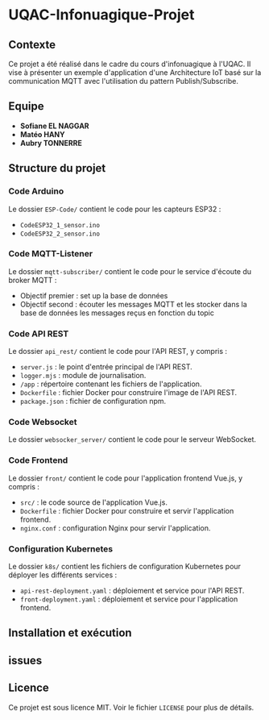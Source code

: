 # UQAC-Infonuagique-Projet

## Contexte
Ce projet a été réalisé dans le cadre du cours d'infonuagique à l'UQAC. Il vise à présenter un exemple d'application d'une Architecture IoT basé sur la communication MQTT avec l'utilisation du pattern Publish/Subscribe.

## Equipe
- **Sofiane EL NAGGAR**
- **Matéo HANY** 
- **Aubry TONNERRE**

## Structure du projet

### Code Arduino
Le dossier `ESP-Code/` contient le code pour les capteurs ESP32 :
- `CodeESP32_1_sensor.ino`
- `CodeESP32_2_sensor.ino`

### Code MQTT-Listener
Le dossier `mqtt-subscriber/` contient le code pour le service d'écoute du broker MQTT : 
 - Objectif premier : set up la base de données
 - Objectif second : écouter les messages MQTT et les stocker dans la base de données les messages reçus en fonction du topic

### Code API REST
Le dossier `api_rest/` contient le code pour l'API REST, y compris :
- `server.js` : le point d'entrée principal de l'API REST.
- `logger.mjs` : module de journalisation.
- `/app` : répertoire contenant les fichiers de l'application.
- `Dockerfile` : fichier Docker pour construire l'image de l'API REST.
- `package.json` : fichier de configuration npm.

### Code Websocket
Le dossier `websocker_server/` contient le code pour le serveur WebSocket.


### Code Frontend
Le dossier `front/` contient le code pour l'application frontend Vue.js, y compris :
- `src/` : le code source de l'application Vue.js.
- `Dockerfile` : fichier Docker pour construire et servir l'application frontend.
- `nginx.conf` : configuration Nginx pour servir l'application.

### Configuration Kubernetes
Le dossier `k8s/` contient les fichiers de configuration Kubernetes pour déployer les différents services :
- `api-rest-deployment.yaml` : déploiement et service pour l'API REST.
- `front-deployment.yaml` : déploiement et service pour l'application frontend.

## Installation et exécution



## issues

## Licence
Ce projet est sous licence MIT. Voir le fichier `LICENSE` pour plus de détails.